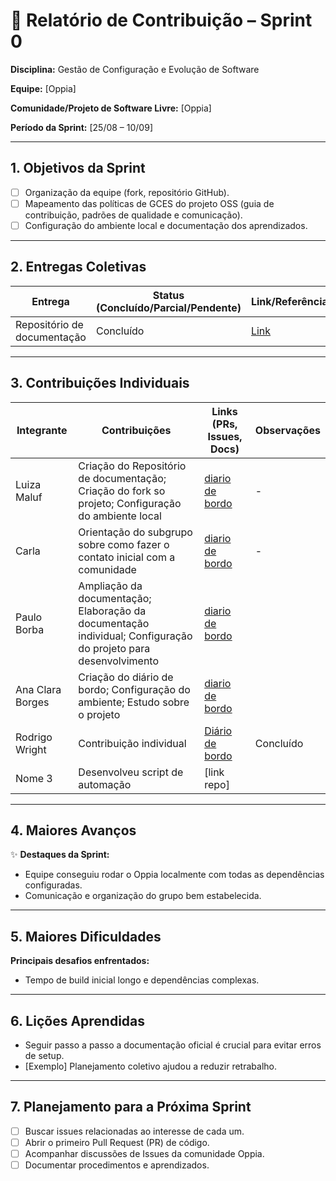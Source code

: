 
# 📝 Relatório de Contribuição – Sprint 0

**Disciplina:** Gestão de Configuração e Evolução de Software

**Equipe:** \[Oppia]

**Comunidade/Projeto de Software Livre:** \[Oppia]

**Período da Sprint:** \[25/08 – 10/09]

---

## 1. Objetivos da Sprint

* [ ] Organização da equipe (fork, repositório GitHub).
* [ ] Mapeamento das políticas de GCES do projeto OSS (guia de contribuição, padrões de qualidade e comunicação).
* [ ] Configuração do ambiente local e documentação dos aprendizados.

---

## 2. Entregas Coletivas

| Entrega | Status (Concluído/Parcial/Pendente) | Link/Referência        | Observações |
| --------| ----------------------------------- | ---------------------- | --------------------------------- |
| Repositório de documentação | Concluído                           | [Link](https://github.com/LuizaMaluf/GCES-OPPIA-relatorios)  | Organização da Equipe |


---

## 3. Contribuições Individuais

| Integrante | Contribuições                             | Links (PRs, Issues, Docs) | Observações |
| ---------- | ----------------------------------------- | ------------------------- | ----------- |
| Luiza Maluf | Criação do Repositório de documentação; Criação do fork so projeto; Configuração do ambiente local | [diario de bordo](../contribuicoes_individuais/LuizaMaluf-221008294/Sprint0.md)  | - |
| Carla      | Orientação do subgrupo sobre como fazer o contato inicial com a comunidade | [diario de bordo](../contribuicoes_individuais/Carla/Sprint0.md) |       -      |
| Paulo Borba     | Ampliação da documentação; Elaboração da documentação individual; Configuração do projeto para desenvolvimento | [diario de bordo](../contribuicoes_individuais/PauloBorba-190094273/Sprint0.md)               |             |
| Ana Clara Borges     | Criação do diário de bordo; Configuração do ambiente; Estudo sobre o projeto           | [diario de bordo](../contribuicoes_individuais/AnaClaraBorges-221007789/Sprint0.md)              |             |
| Rodrigo Wright | Contribuição individual               | [Diário de bordo](../contribuicoes_individuais/RodrigoWright-200027158/Sprint0.md) |Concluído |
| Nome 3     | Desenvolveu script de automação           | \[link repo]              |             |
---

## 4. Maiores Avanços

✨ **Destaques da Sprint:**

* Equipe conseguiu rodar o Oppia localmente com todas as dependências configuradas.
* Comunicação e organização do grupo bem estabelecida.

---

## 5. Maiores Dificuldades

**Principais desafios enfrentados:**

* Tempo de build inicial longo e dependências complexas.

---

## 6. Lições Aprendidas

* Seguir passo a passo a documentação oficial é crucial para evitar erros de setup.
* \[Exemplo] Planejamento coletivo ajudou a reduzir retrabalho.

---

## 7. Planejamento para a Próxima Sprint

* [ ] Buscar issues relacionadas ao interesse de cada um.
* [ ] Abrir o primeiro Pull Request (PR) de código.
* [ ] Acompanhar discussões de Issues da comunidade Oppia.
* [ ] Documentar procedimentos e aprendizados.